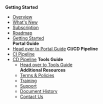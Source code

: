 **Getting Started**
  - [Overview](ship-hats-overview)
  - [What's New](whats-new)
  - [Subscription](subscription)
  - [Roadmap](roadmap)
  - [Getting Started](getting-started)  
**Portal Guide**
  - [Head over to Portal Guide](https://docs.developer.tech.gov.sg/docs/ship-hats-portal-guide/#/ship-hats-portal-overview) 
**CI/CD Pipeline**
- [CI Pipeline](ci-pipeline)  
- [CD Pipeline](cd-pipeline) 
**Tools Guide**
  - [Head over to Tools Guide](https://docs.developer.tech.gov.sg/docs/ship-hats-tools-guide/#/tools-overview)  
**Additional Resources**
  - [Terms & Policies](terms-and-policies)
  - [Training](training)
  - [Support](support)
  - [Document History](document-history)
  - [Contact Us](contact-us)